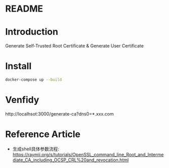 # README

# Introduction

Generate Self-Trusted Root Certificate & Generate User Certificate

# Install

```bash
docker-compose up --build
```

# Venfidy

http://localhsot:3000/generate-ca?dns0=*.xxx.com

# Reference Article

- 生成shell具体参数流程: https://raymii.org/s/tutorials/OpenSSL_command_line_Root_and_Intermediate_CA_including_OCSP_CRL%20and_revocation.html